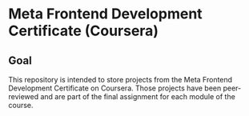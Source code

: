# Meta Frontend Development Certificate (Coursera)

## Goal

This repository is intended to store projects from the Meta Frontend Development Certificate on Coursera. Those projects have been peer-reviewed and are part of the final assignment for each module of the course.

